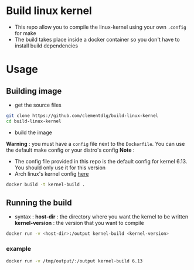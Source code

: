 # Build linux kernel
- This repo allow you to compile the linux-kernel using your own `.config` for make
- The build takes place inside a docker container so you don't have to install build dependencies
# Usage
## Building image
- get the source files
```bash
git clone https://github.com/clementdlg/build-linux-kernel
cd build-linux-kernel
```

- build the image

**Warning** : you must have a `config` file next to the `Dockerfile`. You can use the default make config or your distro's config
**Note** :
- The config file provided in this repo is the default config for kernel 6.13. You should only use it for this version
- Arch linux's kernel config [here](https://gitlab.archlinux.org/archlinux/packaging/packages/linux/-/blob/main/config)

```bash
docker build -t kernel-build .
```

## Running the build
- syntax :
**host-dir** : the directory where you want the kernel to be written
**kernel-version** : the version that you want to compile
```bash
docker run -v <host-dir>:/output kernel-build <kernel-version>
```

### example
```bash
docker run -v /tmp/output/:/output kernel-build 6.13
```

